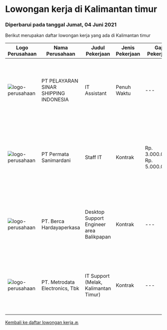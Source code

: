 
  # Lowongan kerja di Kalimantan timur

  ### Diperbarui pada tanggal Jumat, 04 Juni 2021

  Berikut merupakan daftar lowongan kerja yang ada di Kalimantan timur

  |Logo Perusahaan | Nama Perusahaan | Judul Pekerjaan | Jenis Pekerjaan | Gaji Pekerjaan | Lokasi | Deskripsi | Tanggal diunggah | Pranala |
  | -------------- | --------------- | --------------- | --------- | --------- | -------------- | ------- | ----------- | ----------- |
  |![logo-perusahaan](https://image-service-cdn.seek.com.au/a2e95b7c9830377e84b2a357b36c51e58854b3c8/ee4dce1061f3f616224767ad58cb2fc751b8d2dc)|PT PELAYARAN SINAR SHIPPING INDONESIA|IT Assistant|Penuh Waktu|---|Samarinda|ABILITIESCarry out activities relating to IT, Satellite communications, networking hardware and software related problems.MINIMUM EXPECTED YEARS OF...|Kamis, 03 Juni 2021|https://www.jobstreet.co.id/id/job/it-assistant-3546500?token=0~88875341-6720-4ebb-800e-8ccc07c6cf5b&sectionRank=1&jobId=jobstreet-id-job-3546500|
|![logo-perusahaan](https://us.123rf.com/450wm/pavelstasevich/pavelstasevich1811/pavelstasevich181101027/112815900-stock-vector-no-image-available-icon-flat-vector.jpg?ver=6)|PT Permata Sanimardani|Staff IT|Kontrak|Rp. 3.000.000-Rp. 5.000.000|Kalimantan Timur|Deskripsi Pekerjaan : Menangani Trouble Shooting, Software , hardware, server Melakukan maintenance system dan program secara berkala Menangani...|Selasa, 25 Mei 2021|https://www.jobstreet.co.id/id/job/staff-it-3538540?token=0~88875341-6720-4ebb-800e-8ccc07c6cf5b&sectionRank=2&jobId=jobstreet-id-job-3538540|
|![logo-perusahaan](https://image-service-cdn.seek.com.au/0c900ac2b5b1a2cf9bee651ce5d069e68ff14c92/ee4dce1061f3f616224767ad58cb2fc751b8d2dc)|PT. Berca Hardayaperkasa|Desktop Support Engineer area Balikpapan|Kontrak|---|Kalimantan Timur|Responsibilities : Analyzing, diagnosing, and installation to several areas including desktop hardware, operating systems, application software and...|Rabu, 26 Mei 2021|https://www.jobstreet.co.id/id/job/desktop-support-engineer-area-balikpapan-3530183?token=0~88875341-6720-4ebb-800e-8ccc07c6cf5b&sectionRank=3&jobId=jobstreet-id-job-3530183|
|![logo-perusahaan](https://image-service-cdn.seek.com.au/0d75518309b56a3cff39daa569b0ba02cc7a22f2/ee4dce1061f3f616224767ad58cb2fc751b8d2dc)|PT. Metrodata Electronics, Tbk|IT Support (Melak, Kalimantan Timur)|Kontrak|---|Kalimantan Timur|Kualifikasi : Minimal Pendidikan Formal D3 atau S1, disarankan memiliki latar belakang pendidikan Teknik Informatika, llmu Komputer, Teknik Komputer...|Rabu, 19 Mei 2021|https://www.jobstreet.co.id/id/job/it-support-melak-kalimantan-timur-3533391?token=0~88875341-6720-4ebb-800e-8ccc07c6cf5b&sectionRank=4&jobId=jobstreet-id-job-3533391|


  [Kembali ke daftar lowongan kerja 🔙](../README.md#daftar-lowongan-kerja)
  
